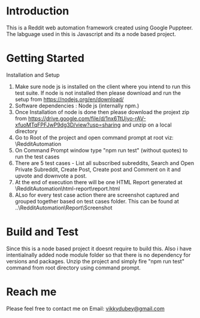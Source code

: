 # Introduction 
This is a Reddit web automation framework created using Google Puppteer. The labguage used in this is Javascript and its a node based project.

# Getting Started
Installation and Setup
1.	Make sure node js is installed on the client where you intend to run this test suite. If node is not installed then please download and run the setup from https://nodejs.org/en/download/ 
2.	Software dependencies : Node js (internally npm.)
3.	Once Installation of node is done then please download the projext zip from https://drive.google.com/file/d/1nx6TtUjyo-rAV-xfuoMTqFPFJwP9dg3D/view?usp=sharing  and unzip on a local directory
4.	Go to Root of the project and open command prompt at root viz: \RedditAutomation
5.  On Command Prompt window type "npm run test" (without quotes) to run the test cases
6.  There are 5 test cases - List all subscribed subreddits, Search and Open Private Subreddit, Create Post, Create post and Comment on it and upvote and downvote a post.
7.  At the end of execution there will be one HTML Report generated at \RedditAutomation\html-report\report.html
8.  ALso for every test case action there are screenshot captured and grouped together based on test cases folder. This can be found at ..\RedditAutomation\Report\Screenshot

# Build and Test
Since this is a node based project it doesnt require to build this.
Also i have intentialnally added node module folder so that there is no dependency for versions and packages.
Unzip the project and simply fire "npm run test" command from root directory using command prompt.

# Reach me
 Please feel free to contact me on Email: vikkydubey@gmail.com 
